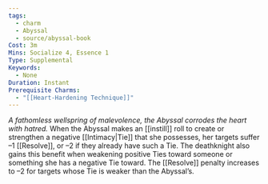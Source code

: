 ```yaml
---
tags:
  - charm
  - Abyssal
  - source/abyssal-book
Cost: 3m 
Mins: Socialize 4, Essence 1
Type: Supplemental
Keywords:
  - None
Duration: Instant
Prerequisite Charms:
  - "[[Heart-Hardening Technique]]"
---
```

*A fathomless wellspring of malevolence, the Abyssal corrodes the heart with hatred.*
When the Abyssal makes an [[instill]] roll to create or strengthen a negative [[Intimacy|Tie]] that she possesses, her targets suffer –1 [[Resolve]], or –2 if they already have such a Tie.
The deathknight also gains this benefit when weakening positive Ties toward someone or something she has a negative Tie toward. The [[Resolve]] penalty increases to –2 for targets whose Tie is weaker than the Abyssal’s.